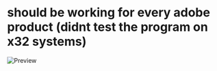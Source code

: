
# should be working for every adobe product (didnt test the program on x32 systems)

![Preview](https://i.imgur.com/uk5W1DE.png)
